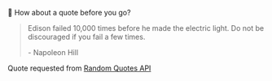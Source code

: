 📣 How about a quote before you go?

> Edison failed 10,000 times before he made the electric light. Do not be discouraged if you fail a few times.
>
> <p>- Napoleon Hill</p>

Quote requested from [Random Quotes API](https://github.com/lukePeavey/quotable)

